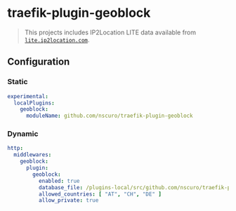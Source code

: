 # traefik-plugin-geoblock

> This projects includes IP2Location LITE data available from [`lite.ip2location.com`](https://lite.ip2location.com/database/ip-country).

## Configuration

### Static

```yaml
experimental:
  localPlugins:
    geoblock:
      moduleName: github.com/nscuro/traefik-plugin-geoblock
```

### Dynamic

```yaml
http:
  middlewares:
    geoblock:
      plugin:
        geoblock:
          enabled: true
          database_file: /plugins-local/src/github.com/nscuro/traefik-plugin-geoblock/IP2LOCATION-LITE-DB1.IPV6.BIN
          allowed_countries: [ "AT", "CH", "DE" ]
          allow_private: true
```